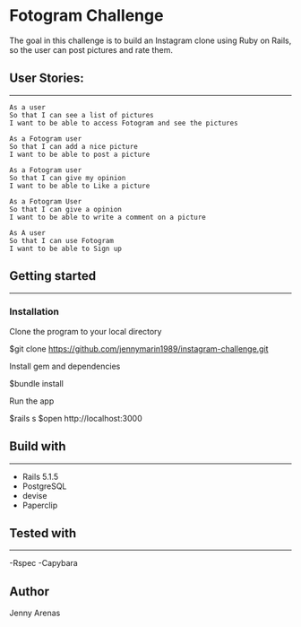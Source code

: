 Fotogram Challenge
===================


The goal in this challenge is to build an Instagram clone using Ruby on Rails, so the user can post pictures and rate them. 

## User Stories:
----------------

```
As a user
So that I can see a list of pictures
I want to be able to access Fotogram and see the pictures

As a Fotogram user
So that I can add a nice picture
I want to be able to post a picture

As a Fotogram user
So that I can give my opinion
I want to be able to Like a picture

As a Fotogram User
So that I can give a opinion
I want to be able to write a comment on a picture

As A user
So that I can use Fotogram
I want to be able to Sign up

```

## Getting started
-------------------

### Installation

Clone the program to your local directory

 $git clone https://github.com/jennymarin1989/instagram-challenge.git

Install gem and dependencies

 $bundle install

Run the app

 $rails s
 $open http://localhost:3000 

## Build with
--------------
- Rails 5.1.5
- PostgreSQL
- devise
- Paperclip

## Tested with
--------------
-Rspec
-Capybara


## Author

Jenny Arenas
